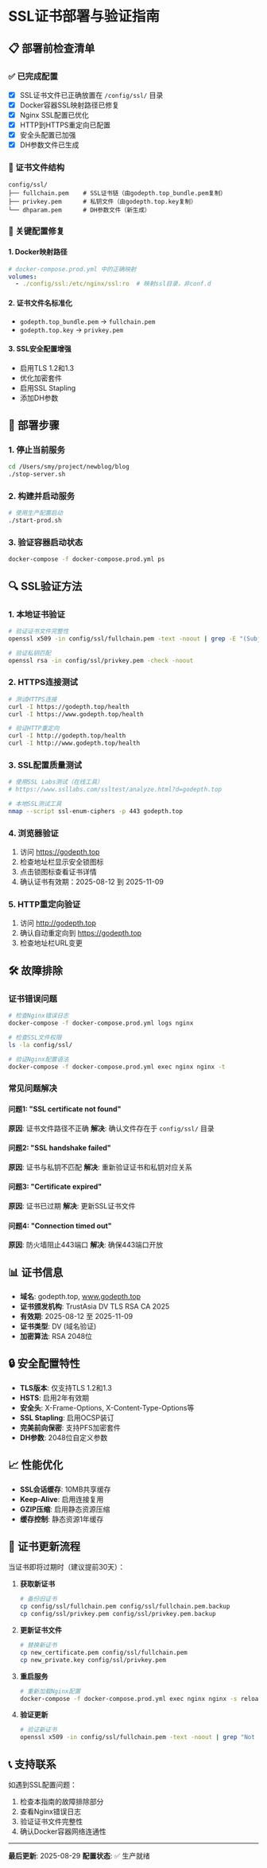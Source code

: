 # SSL证书部署与验证指南

## 📋 部署前检查清单

### ✅ 已完成配置
- [x] SSL证书文件已正确放置在 `/config/ssl/` 目录
- [x] Docker容器SSL映射路径已修复
- [x] Nginx SSL配置已优化
- [x] HTTP到HTTPS重定向已配置
- [x] 安全头配置已加强
- [x] DH参数文件已生成

### 📁 证书文件结构
```
config/ssl/
├── fullchain.pem    # SSL证书链（由godepth.top_bundle.pem复制）
├── privkey.pem      # 私钥文件（由godepth.top.key复制）
└── dhparam.pem      # DH参数文件（新生成）
```

### 🔧 关键配置修复

#### 1. Docker映射路径
```yaml
# docker-compose.prod.yml 中的正确映射
volumes:
  - ./config/ssl:/etc/nginx/ssl:ro  # 映射ssl目录，非conf.d
```

#### 2. 证书文件名标准化
- `godepth.top_bundle.pem` → `fullchain.pem`
- `godepth.top.key` → `privkey.pem`

#### 3. SSL安全配置增强
- 启用TLS 1.2和1.3
- 优化加密套件
- 启用SSL Stapling
- 添加DH参数

## 🚀 部署步骤

### 1. 停止当前服务
```bash
cd /Users/smy/project/newblog/blog
./stop-server.sh
```

### 2. 构建并启动服务
```bash
# 使用生产配置启动
./start-prod.sh
```

### 3. 验证容器启动状态
```bash
docker-compose -f docker-compose.prod.yml ps
```

## 🔍 SSL验证方法

### 1. 本地证书验证
```bash
# 验证证书文件完整性
openssl x509 -in config/ssl/fullchain.pem -text -noout | grep -E "(Subject:|Not Before|Not After|DNS:)"

# 验证私钥匹配
openssl rsa -in config/ssl/privkey.pem -check -noout
```

### 2. HTTPS连接测试
```bash
# 测试HTTPS连接
curl -I https://godepth.top/health
curl -I https://www.godepth.top/health

# 验证HTTP重定向
curl -I http://godepth.top/health
curl -I http://www.godepth.top/health
```

### 3. SSL配置质量测试
```bash
# 使用SSL Labs测试（在线工具）
# https://www.ssllabs.com/ssltest/analyze.html?d=godepth.top

# 本地SSL测试工具
nmap --script ssl-enum-ciphers -p 443 godepth.top
```

### 4. 浏览器验证
1. 访问 https://godepth.top
2. 检查地址栏显示安全锁图标
3. 点击锁图标查看证书详情
4. 确认证书有效期：2025-08-12 到 2025-11-09

### 5. HTTP重定向验证
1. 访问 http://godepth.top
2. 确认自动重定向到 https://godepth.top
3. 检查地址栏URL变更

## 🛠️ 故障排除

### 证书错误问题
```bash
# 检查Nginx错误日志
docker-compose -f docker-compose.prod.yml logs nginx

# 检查SSL文件权限
ls -la config/ssl/

# 验证Nginx配置语法
docker-compose -f docker-compose.prod.yml exec nginx nginx -t
```

### 常见问题解决

#### 问题1: "SSL certificate not found"
**原因**: 证书文件路径不正确
**解决**: 确认文件存在于 `config/ssl/` 目录

#### 问题2: "SSL handshake failed"
**原因**: 证书与私钥不匹配
**解决**: 重新验证证书和私钥对应关系

#### 问题3: "Certificate expired"
**原因**: 证书已过期
**解决**: 更新SSL证书文件

#### 问题4: "Connection timed out"
**原因**: 防火墙阻止443端口
**解决**: 确保443端口开放

## 📊 证书信息

- **域名**: godepth.top, www.godepth.top
- **证书颁发机构**: TrustAsia DV TLS RSA CA 2025
- **有效期**: 2025-08-12 至 2025-11-09
- **证书类型**: DV (域名验证)
- **加密算法**: RSA 2048位

## 🔒 安全配置特性

- **TLS版本**: 仅支持TLS 1.2和1.3
- **HSTS**: 启用2年有效期
- **安全头**: X-Frame-Options, X-Content-Type-Options等
- **SSL Stapling**: 启用OCSP装订
- **完美前向保密**: 支持PFS加密套件
- **DH参数**: 2048位自定义参数

## 📈 性能优化

- **SSL会话缓存**: 10MB共享缓存
- **Keep-Alive**: 启用连接复用
- **GZIP压缩**: 启用静态资源压缩
- **缓存控制**: 静态资源1年缓存

## 🔄 证书更新流程

当证书即将过期时（建议提前30天）：

1. **获取新证书**
   ```bash
   # 备份旧证书
   cp config/ssl/fullchain.pem config/ssl/fullchain.pem.backup
   cp config/ssl/privkey.pem config/ssl/privkey.pem.backup
   ```

2. **更新证书文件**
   ```bash
   # 替换新证书
   cp new_certificate.pem config/ssl/fullchain.pem
   cp new_private.key config/ssl/privkey.pem
   ```

3. **重启服务**
   ```bash
   # 重新加载Nginx配置
   docker-compose -f docker-compose.prod.yml exec nginx nginx -s reload
   ```

4. **验证更新**
   ```bash
   # 验证新证书
   openssl x509 -in config/ssl/fullchain.pem -text -noout | grep "Not After"
   ```

## 📞 支持联系

如遇到SSL配置问题：
1. 检查本指南的故障排除部分
2. 查看Nginx错误日志
3. 验证证书文件完整性
4. 确认Docker容器网络连通性

---
**最后更新**: 2025-08-29
**配置状态**: ✅ 生产就绪